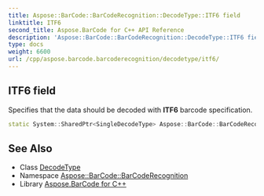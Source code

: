 ```yaml
---
title: Aspose::BarCode::BarCodeRecognition::DecodeType::ITF6 field
linktitle: ITF6
second_title: Aspose.BarCode for C++ API Reference
description: 'Aspose::BarCode::BarCodeRecognition::DecodeType::ITF6 field. Specifies that the data should be decoded with ITF6 barcode specification in C++.'
type: docs
weight: 6600
url: /cpp/aspose.barcode.barcoderecognition/decodetype/itf6/
---
```

## ITF6 field


Specifies that the data should be decoded with **ITF6** barcode specification.

```cpp
static System::SharedPtr<SingleDecodeType> Aspose::BarCode::BarCodeRecognition::DecodeType::ITF6
```




## See Also

* Class [DecodeType](../)
* Namespace [Aspose::BarCode::BarCodeRecognition](../../)
* Library [Aspose.BarCode for C++](../../../)
